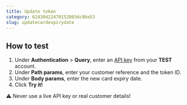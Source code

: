 ```yaml
---
title: Update token
category: 62430422470152003dc86e53
slug: updatecardexpirydate
---
```


## How to test

1. Under **Authentication** > **Query**, enter an [API key](https://docs.multisafepay.com/account/managing-websites/#viewing-the-site-id-api-key-and-secure-code) from your **TEST** account.
2. Under **Path params**, enter your customer reference and the token ID.
3. Under **Body params**, enter the new card expiry date.
4. Click **Try it!**

:warning: Never use a live API key or real customer details!